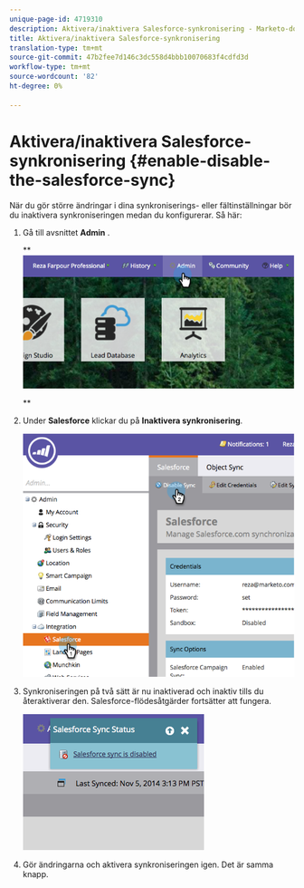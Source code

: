 ```yaml
---
unique-page-id: 4719310
description: Aktivera/inaktivera Salesforce-synkronisering - Marketo-dokument - Produktdokumentation
title: Aktivera/inaktivera Salesforce-synkronisering
translation-type: tm+mt
source-git-commit: 47b2fee7d146c3dc558d4bbb10070683f4cdfd3d
workflow-type: tm+mt
source-wordcount: '82'
ht-degree: 0%

---
```



# Aktivera/inaktivera Salesforce-synkronisering {#enable-disable-the-salesforce-sync}

När du gör större ändringar i dina synkroniserings- eller fältinställningar bör du inaktivera synkroniseringen medan du konfigurerar. Så här:

1. Gå till avsnittet **Admin** .

   ** ![](assets/image2014-12-10-13-3a24-3a35.png)

   **

1. Under **Salesforce** klickar du på **Inaktivera synkronisering**.

   ![](assets/image2014-12-10-13-3a24-3a47.png)

1. Synkroniseringen på två sätt är nu inaktiverad och inaktiv tills du återaktiverar den. Salesforce-flödesåtgärder fortsätter att fungera.

   ![](assets/image2014-12-10-13-3a24-3a58.png)

1. Gör ändringarna och aktivera synkroniseringen igen. Det är samma knapp.

